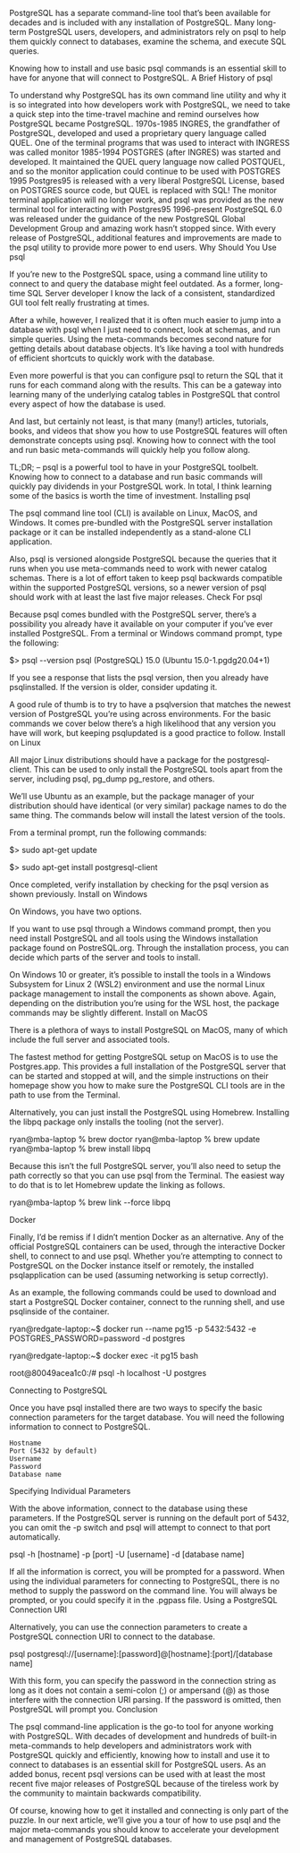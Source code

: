 PostgreSQL has a separate command-line tool that’s been available for decades and is included with any installation of PostgreSQL. Many long-term PostgreSQL users, developers, and administrators rely on psql to help them quickly connect to databases, examine the schema, and execute SQL queries.

Knowing how to install and use basic psql commands is an essential skill to have for anyone that will connect to PostgreSQL.
A Brief History of psql

To understand why PostgreSQL has its own command line utility and why it is so integrated into how developers work with PostgreSQL, we need to take a quick step into the time-travel machine and remind ourselves how PostgreSQL became PostgreSQL.
1970s-1985 	INGRES, the grandfather of PostgreSQL, developed and used a proprietary query language called QUEL. One of the terminal programs that was used to interact with INGRESS was called monitor
1985-1994 	POSTGRES (after INGRES) was started and developed. It maintained the QUEL query language now called POSTQUEL, and so the monitor application could continue to be used with POSTGRES
1995 	Postgres95 is released with a very liberal PostgreSQL License, based on POSTGRES source code, but QUEL is replaced with SQL! The monitor terminal application will no longer work, and psql was provided as the new terminal tool for interacting with Postgres95
1996-present 	PostgreSQL 6.0 was released under the guidance of the new PostgreSQL Global Development Group and amazing work hasn’t stopped since. With every release of PostgreSQL, additional features and improvements are made to the psql utility to provide more power to end users.
Why Should You Use psql

If you’re new to the PostgreSQL space, using a command line utility to connect to and query the database might feel outdated. As a former, long-time SQL Server developer I know the lack of a consistent, standardized GUI tool felt really frustrating at times.

After a while, however, I realized that it is often much easier to jump into a database with psql when I just need to connect, look at schemas, and run simple queries. Using the meta-commands becomes second nature for getting details about database objects. It’s like having a tool with hundreds of efficient shortcuts to quickly work with the database.

Even more powerful is that you can configure psql to return the SQL that it runs for each command along with the results. This can be a gateway into learning many of the underlying catalog tables in PostgreSQL that control every aspect of how the database is used.

And last, but certainly not least, is that many (many!) articles, tutorials, books, and videos that show you how to use PostgreSQL features will often demonstrate concepts using psql. Knowing how to connect with the tool and run basic meta-commands will quickly help you follow along.

TL;DR; – psql is a powerful tool to have in your PostgreSQL toolbelt. Knowing how to connect to a database and run basic commands will quickly pay dividends in your PostgreSQL work. In total, I think learning some of the basics is worth the time of investment.
Installing psql

The psql command line tool (CLI) is available on Linux, MacOS, and Windows. It comes pre-bundled with the PostgreSQL server installation package or it can be installed independently as a stand-alone CLI application.

Also, psql is versioned alongside PostgreSQL because the queries that it runs when you use meta-commands need to work with newer catalog schemas. There is a lot of effort taken to keep psql backwards compatible within the supported PostgreSQL versions, so a newer version of psql should work with at least the last five major releases.
Check For psql

Because psql comes bundled with the PostgreSQL server, there’s a possibility you already have it available on your computer if you’ve ever installed PostgreSQL. From a terminal or Windows command prompt, type the following:

$> psql --version
psql (PostgreSQL) 15.0 (Ubuntu 15.0-1.pgdg20.04+1)

If you see a response that lists the psql version, then you already have psqlinstalled. If the version is older, consider updating it.

A good rule of thumb is to try to have a psqlversion that matches the newest version of PostgreSQL you’re using across environments. For the basic commands we cover below there’s a high likelihood that any version you have will work, but keeping psqlupdated is a good practice to follow.
Install on Linux

All major Linux distributions should have a package for the postgresql-client. This can be used to only install the PostgreSQL tools apart from the server, including psql, pg_dump pg_restore, and others.

We’ll use Ubuntu as an example, but the package manager of your distribution should have identical (or very similar) package names to do the same thing. The commands below will install the latest version of the tools.

From a terminal prompt, run the following commands:

$> sudo apt-get update
 
$> sudo apt-get install postgresql-client

Once completed, verify installation by checking for the psql version as shown previously.
Install on Windows

On Windows, you have two options.

If you want to use psql through a Windows command prompt, then you need install PostgreSQL and all tools using the Windows installation package found on PostreSQL.org. Through the installation process, you can decide which parts of the server and tools to install.

On Windows 10 or greater, it’s possible to install the tools in a Windows Subsystem for Linux 2 (WSL2) environment and use the normal Linux package management to install the components as shown above. Again, depending on the distribution you’re using for the WSL host, the package commands may be slightly different.
Install on MacOS

There is a plethora of ways to install PostgreSQL on MacOS, many of which include the full server and associated tools.

The fastest method for getting PostgreSQL setup on MacOS is to use the Postgres.app. This provides a full installation of the PostgreSQL server that can be started and stopped at will, and the simple instructions on their homepage show you how to make sure the PostgreSQL CLI tools are in the path to use from the Terminal.

Alternatively, you can just install the PostgreSQL using Homebrew. Installing the libpq package only installs the tooling (not the server).

ryan@mba-laptop % brew doctor
ryan@mba-laptop % brew update
ryan@mba-laptop % brew install libpq

Because this isn’t the full PostgreSQL server, you’ll also need to setup the path correctly so that you can use psql from the Terminal. The easiest way to do that is to let Homebrew update the linking as follows.

ryan@mba-laptop % brew link --force libpq

Docker

Finally, I’d be remiss if I didn’t mention Docker as an alternative. Any of the official PostgreSQL containers can be used, through the interactive Docker shell, to connect to and use psql. Whether you’re attempting to connect to PostgreSQL on the Docker instance itself or remotely, the installed psqlapplication can be used (assuming networking is setup correctly).

As an example, the following commands could be used to download and start a PostgreSQL Docker container, connect to the running shell, and use psqlinside of the container.

ryan@redgate-laptop:~$ docker run --name pg15 -p 5432:5432 -e POSTGRES_PASSWORD=password -d postgres
 
ryan@redgate-laptop:~$ docker exec -it pg15 bash
 
root@80049acea1c0:/# psql -h localhost -U postgres

Connecting to PostgreSQL

Once you have psql installed there are two ways to specify the basic connection parameters for the target database. You will need the following information to connect to PostgreSQL.

    Hostname
    Port (5432 by default)
    Username
    Password
    Database name

Specifying Individual Parameters

With the above information, connect to the database using these parameters. If the PostgreSQL server is running on the default port of 5432, you can omit the -p switch and psql will attempt to connect to that port automatically.

psql -h [hostname] -p [port] -U [username] -d [database name]

If all the information is correct, you will be prompted for a password. When using the individual parameters for connecting to PostgreSQL, there is no method to supply the password on the command line. You will always be prompted, or you could specify it in the .pgpass file.
Using a PostgreSQL Connection URI

Alternatively, you can use the connection parameters to create a PostgreSQL connection URI to connect to the database.

psql postgresql://[username]:[password]@[hostname]:[port]/[database name]

With this form, you can specify the password in the connection string as long as it does not contain a semi-colon (;) or ampersand (@) as those interfere with the connection URI parsing. If the password is omitted, then PostgreSQL will prompt you.
Conclusion

The psql command-line application is the go-to tool for anyone working with PostgreSQL. With decades of development and hundreds of built-in meta-commands to help developers and administrators work with PostgreSQL quickly and efficiently, knowing how to install and use it to connect to databases is an essential skill for PostgreSQL users. As an added bonus, recent psql versions can be used with at least the most recent five major releases of PostgreSQL because of the tireless work by the community to maintain backwards compatibility.

Of course, knowing how to get it installed and connecting is only part of the puzzle. In our next article, we’ll give you a tour of how to use psql and the major meta-commands you should know to accelerate your development and management of PostgreSQL databases.